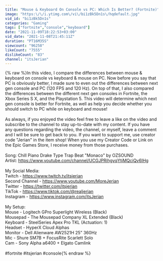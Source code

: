 ```yaml
---
title: "Mouse & Keyboard On Console vs PC: Which Is Better? (Fortnite)"
image: "https:\/\/i.ytimg.com\/vi\/bi1zBk5Dn1s\/hqdefault.jpg"
vid_id: "bi1zBk5Dn1s"
categories: "Gaming"
tags: ["fortnite","console","keyboard"]
date: "2021-11-09T18:22:53+03:00"
vid_date: "2021-11-08T21:45:11Z"
duration: "PT16M35S"
viewcount: "96258"
likeCount: "7555"
dislikeCount: "83"
channel: "itsJerian"
---
```

{% raw %}In this video, I compare the differences between mouse &amp; keyboard on console vs keyboard &amp; mouse on PC. Now before you say that PC is obviously better, I made sure to even out the differences between next gen console and PC (120 FPS and 120 Hz). On top of that, I also compared the differences between the different next gen consoles in Fortnite, the Xbox Series S X, and the Playstation 5. This video will determine which next gen console is better for Fortnite, as well as help you decide whether you should switch to PC while on keyboard and mouse!<br /><br />As always, if you enjoyed the video feel free to leave a like on the video and subscribe to the channel to stay up-to-date with my content. If you have any questions regarding the video, the channel, or myself, leave a comment and I will be sure to get back to you. If you want to support me, use creator code &quot;Jerian&quot; in the item shop! When you use my Creator Code or Link on the Epic Games Store, I receive money from those purchases.<br /><br />Song: Chill Piano Drake Type Trap Beat &quot;Monaco&quot; by OZSOUND<br />Artist: <a rel="nofollow" target="blank" href="https://www.youtube.com/channel/UCGJPRihgyqYtjMQciQv6IHg">https://www.youtube.com/channel/UCGJPRihgyqYtjMQciQv6IHg</a><br /><br />My Social Media:<br />Twitch - <a rel="nofollow" target="blank" href="https://www.twitch.tv/itsjerian">https://www.twitch.tv/itsjerian</a><br />Second Channel - <a rel="nofollow" target="blank" href="https://www.youtube.com/MoreJerian">https://www.youtube.com/MoreJerian</a><br />Twitter - <a rel="nofollow" target="blank" href="https://twitter.com/itsjerian">https://twitter.com/itsjerian</a><br />TikTok - <a rel="nofollow" target="blank" href="https://www.tiktok.com/@realjerian">https://www.tiktok.com/@realjerian</a><br />Instagram - <a rel="nofollow" target="blank" href="https://www.instagram.com/itsJerian">https://www.instagram.com/itsJerian</a><br /><br />My Setup:<br />Mouse - Logitech GPro Superlight Wireless (Black)<br />Mousepad - The Mousepad Company XL Extended (Black)<br />Keyboard - SteelSeries Apex Pro TKL (Actuation: 1)<br />Headset - HyperX Cloud Alphas<br />Monitor - Dell Alienware  AW2521H 25” 360Hz<br />Mic - Shure SM7B + FocusRite Scarlett Solo<br />Cam - Sony Alpha a6400 + Elgato Camlink<br /><br />#fortnite #itsjerian #console{% endraw %}

